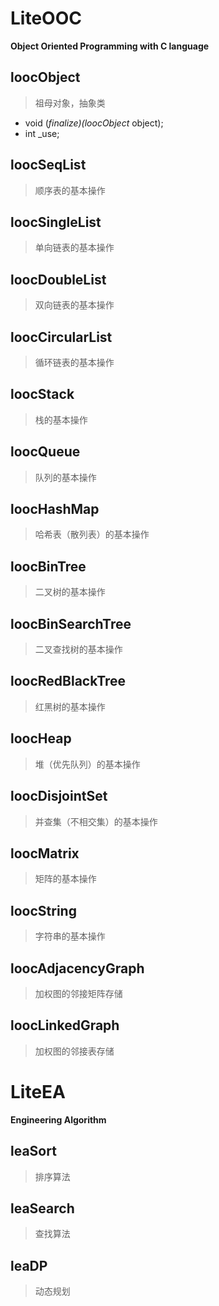 # LiteOOC
**Object Oriented Programming with C language**

## loocObject
>祖母对象，抽象类
* void (*finalize)(loocObject* object);
* int _use;

## loocSeqList
>顺序表的基本操作

## loocSingleList
>单向链表的基本操作

## loocDoubleList
>双向链表的基本操作

## loocCircularList
>循环链表的基本操作

## loocStack
>栈的基本操作

## loocQueue
>队列的基本操作

## loocHashMap
>哈希表（散列表）的基本操作

## loocBinTree
>二叉树的基本操作

## loocBinSearchTree
>二叉查找树的基本操作

## loocRedBlackTree
>红黑树的基本操作

## loocHeap
>堆（优先队列）的基本操作

## loocDisjointSet
>并查集（不相交集）的基本操作

## loocMatrix
>矩阵的基本操作

## loocString
>字符串的基本操作

## loocAdjacencyGraph
>加权图的邻接矩阵存储

## loocLinkedGraph
>加权图的邻接表存储

# LiteEA
**Engineering Algorithm**

## leaSort
>排序算法

## leaSearch
>查找算法

## leaDP
>动态规划